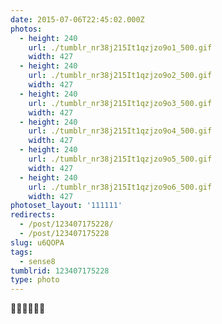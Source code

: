 ```yaml
---
date: 2015-07-06T22:45:02.000Z
photos:
  - height: 240
    url: ./tumblr_nr38j215It1qzjzo9o1_500.gif
    width: 427
  - height: 240
    url: ./tumblr_nr38j215It1qzjzo9o2_500.gif
    width: 427
  - height: 240
    url: ./tumblr_nr38j215It1qzjzo9o3_500.gif
    width: 427
  - height: 240
    url: ./tumblr_nr38j215It1qzjzo9o4_500.gif
    width: 427
  - height: 240
    url: ./tumblr_nr38j215It1qzjzo9o5_500.gif
    width: 427
  - height: 240
    url: ./tumblr_nr38j215It1qzjzo9o6_500.gif
    width: 427
photoset_layout: '111111'
redirects:
  - /post/123407175228/
  - /post/123407175228
slug: u6QOPA
tags:
  - sense8
tumblrid: 123407175228
type: photo
---
```

<p>💖💛💚💙💜💖</p>
